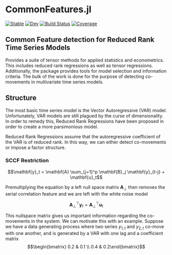 # CommonFeatures.jl

[![Stable](https://img.shields.io/badge/docs-stable-blue.svg)](https://ivanuricardo.github.io/CommonFeatures.jl/stable/)
[![Dev](https://img.shields.io/badge/docs-dev-blue.svg)](https://ivanuricardo.github.io/CommonFeatures.jl/dev/)
[![Build Status](https://github.com/ivanuricardo/CommonFeatures.jl/actions/workflows/CI.yml/badge.svg?branch=main)](https://github.com/ivanuricardo/CommonFeatures.jl/actions/workflows/CI.yml?query=branch%3Amain)
[![Coverage](https://codecov.io/gh/ivanuricardo/CommonFeatures.jl/branch/main/graph/badge.svg)](https://codecov.io/gh/ivanuricardo/CommonFeatures.jl)

## Common Feature detection for Reduced Rank Time Series Models

Provides a suite of tensor methods for applied statistics and econometrics.
This includes reduced rank regressions as well as tensor regressions.
Additionally, the package provides tools for model selection and information criteria.
The bulk of the work is done for the purpose of detecting co-movements in multivariate time series models.

## Structure

The most basic time series model is the Vector Autoregressive (VAR) model.
Unfortunately, VAR models are still plagued by the curse of dimensionality.
In order to remedy this, Reduced Rank Regressions have been proposed in order to create a more parsimonious model.

Reduced Rank Regressions assume that the autoregressive coefficient of the VAR is of reduced rank.
In this way, we can either detect co-movements or impose a factor structure.

### SCCF Restriction
$$\mathbf{y}_t = \mathbf{A} \sum_{j=1}^p \mathbf{B}_j \mathbf{y}_{t-j} + \mathbf{u}_t$$

Premultiplying the equation by a left null space matrix $\mathbf{A}_\perp$ then removes the serial correlation feature and we are left with the white noise model

$$\mathbf{A}_\perp^\top \mathbf{y}_t = \mathbf{A}_\perp^\top \mathbf{u}_t$$

This nullspace matrix gives us important information regarding the co-movements in the system.
We can motivate this with an example.
Suppose we have a data generating process where two series $y_{1,t}$ and $y_{2,t}$ co-move with one another, and is generated by a VAR with one lag and a coefficient matrix
$$\begin{bmatrix}
    0.2 & 0.1 \\
    0.4 & 0.2\end{bmatrix}$$



